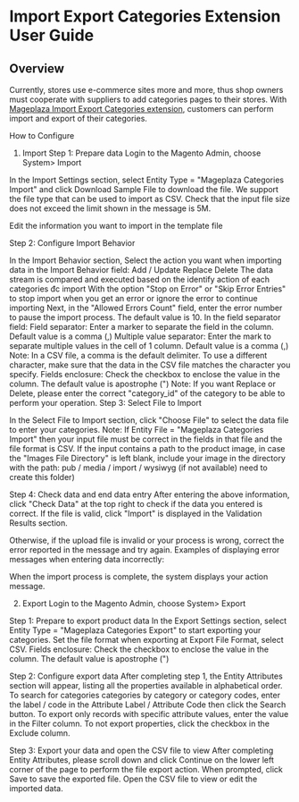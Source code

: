 # Import Export Categories Extension User Guide

## Overview 

Currently, stores use e-commerce sites more and more, thus shop owners must cooperate with suppliers to add categories pages to their stores. With [Mageplaza Import Export Categories extension](https://www.mageplaza.com/magento-2-import-export-categories/), customers can perform import and export of their categories.


How to Configure
1. Import
Step 1: Prepare data
Login to the Magento Admin, choose System> Import

In the Import Settings section, select Entity Type = "Mageplaza Categories Import" and click Download Sample File to download the file. We support the file type that can be used to import as CSV.
Check that the input file size does not exceed the limit shown in the message is 5M.

Edit the information you want to import in the template file

Step 2: Configure Import Behavior

In the Import Behavior section,
Select the action you want when importing data in the Import Behavior field:
Add / Update
Replace
Delete
The data stream is compared and executed based on the identify action of each categories đc import
With the option "Stop on Error" or "Skip Error Entries" to stop import when you get an error or ignore the error to continue importing
Next, in the "Allowed Errors Count" field, enter the error number to pause the import process. The default value is 10.
In the field separator field:
Field separator: Enter a marker to separate the field in the column. Default value is a comma (,)
Multiple value separator: Enter the mark to separate multiple values ​​in the cell of 1 column. Default value is a comma (,)
Note: In a CSV file, a comma is the default delimiter. To use a different character, make sure that the data in the CSV file matches the character you specify.
Fields enclosure: Check the checkbox to enclose the value in the column. The default value is apostrophe (")
Note:
If you want Replace or Delete, please enter the correct "category_id" of the category to be able to perform your operation.
Step 3: Select File to Import

In the Select File to Import section, click "Choose File" to select the data file to enter your categories.
Note: If Entity File = "Mageplaza Categories Import" then your input file must be correct in the fields in that file and the file format is CSV.
If the input contains a path to the product image, in case the "Images File Directory" is left blank, include your image in the directory with the path: pub / media / import / wysiwyg (if not available) need to create this folder)

Step 4: Check data and end data entry
After entering the above information, click "Check Data" at the top right to check if the data you entered is correct.
If the file is valid, click "Import" is displayed in the Validation Results section.

Otherwise, if the upload file is invalid or your process is wrong, correct the error reported in the message and try again.
Examples of displaying error messages when entering data incorrectly:

When the import process is complete, the system displays your action message.


2. Export
Login to the Magento Admin, choose System> Export

Step 1: Prepare to export product data
In the Export Settings section, select Entity Type = "Mageplaza Categories Export" to start exporting your categories.
Set the file format when exporting at Export File Format, select CSV.
Fields enclosure: Check the checkbox to enclose the value in the column. The default value is apostrophe (")

Step 2: Configure export data
After completing step 1, the Entity Attributes section will appear, listing all the properties available in alphabetical order.
To search for categories categories by category or category codes, enter the label / code in the Attribute Label / Attribute Code then click the Search button.
To export only records with specific attribute values, enter the value in the Filter column.
To not export properties, click the checkbox in the Exclude column.

Step 3: Export your data and open the CSV file to view
After completing Entity Attributes, please scroll down and click Continue on the lower left corner of the page to perform the file export action.
When prompted, click Save to save the exported file.
Open the CSV file to view or edit the imported data.
